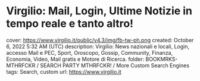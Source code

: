 # Virgilio: Mail, Login, Ultime Notizie in tempo reale e tanto altro!

cover: https://www.virgilio.it/public/v4.3/img/fb-tw-ph.png
created: October 6, 2022 5:32 AM (UTC)
description: Virgilio: News nazionali e locali, Login, accesso Mail e PEC, Sport, Oroscopo, Gossip, Community, Finanza, Economia, Video, Mail gratis e Motore di Ricerca.
folder: BOOKMRKS-MTHRFCKR / SEARCH PARTY MTHRFCKR! / More Custom Search Engines
tags: Search, custom
url: https://www.virgilio.it
